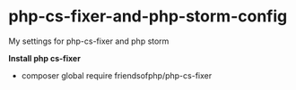 # php-cs-fixer-and-php-storm-config

My settings for php-cs-fixer and php storm

**Install php cs-fixer**

* composer global require friendsofphp/php-cs-fixer
